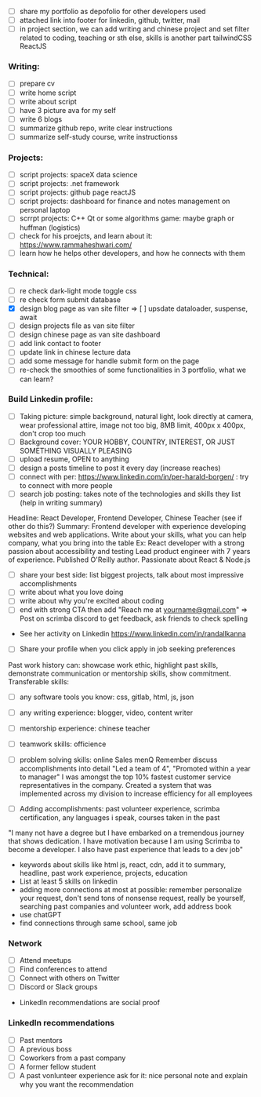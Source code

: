 - [ ] share my portfolio as depofolio for other developers used
- [ ] attached link into footer for linkedin, github, twitter, mail
- [ ] in project section, we can add writing and chinese project and set filter related to coding, teaching or sth else, skills is another part tailwindCSS ReactJS

### Writing:

- [ ] prepare cv
- [ ] write home script
- [ ] write about script
- [ ] have 3 picture ava for my self
- [ ] write 6 blogs
- [ ] summarize github repo, write clear instructions
- [ ] summarize self-study course, write instructionss

### Projects:

- [ ] script projects: spaceX data science
- [ ] script projects: .net framework
- [ ] script projects: github page reactJS
- [ ] script projects: dashboard for finance and notes management on personal laptop
- [ ] scrrpt projects: C++ Qt or some algorithms game: maybe graph or huffman (logistics)
- [ ] check for his proejcts, and learn about it: https://www.rammaheshwari.com/
- [ ] learn how he helps other developers, and how he connects with them

### Technical:

- [ ] re check dark-light mode toggle css
- [ ] re check form submit database
- [x] design blog page as van site filter => [ ] upsdate dataloader, suspense, await
- [ ] design projects file as van site filter
- [ ] design chinese page as van site dashboard
- [ ] add link contact to footer
- [ ] update link in chinese lecture data
- [ ] add some message for handle submit form on the page
- [ ] re-check the smoothies of some functionalities in 3 portfolio, what we can learn?

### Build Linkedin profile:

- [ ] Taking picture: simple background, natural light, look directly at camera, wear professional attire, image not too big, 8MB limit, 400px x 400px, don't crop too much
- [ ] Background cover: YOUR HOBBY, COUNTRY, INTEREST, OR JUST SOMETHING VISUALLY PLEASING
- [ ] upload resume, OPEN to anything
- [ ] design a posts timeline to post it every day (increase reaches)
- [ ] connect with per: https://www.linkedin.com/in/per-harald-borgen/ : try to connect with more people
- [ ] search job posting: takes note of the technologies and skills they list (help in writing summary)

Headline: React Developer, Frontend Developer, Chinese Teacher (see if other do this?)
Summary: Frontend developer with experience developing websites and web applications. Write about your skills, what you can help company, what you bring into the table
Ex: React developer with a strong passion about accessibility and testing
Lead product engineer with 7 years of experience. Published O'Reilly author. Passionate about React & Node.js

- [ ] share your best side: list biggest projects, talk about most impressive accomplishments
- [ ] write about what you love doing
- [ ] write about why you're excited about coding
- [ ] end with strong CTA then add "Reach me at yourname@gmail.com"
      => Post on scrimba discord to get feedback, ask friends to check spelling

- See her activity on Linkedin https://www.linkedin.com/in/randallkanna
- [ ] Share your profile when you click apply in job seeking preferences

Past work history can: showcase work ethic, highlight past skills, demonstrate communication or mentorship skills, show commitment. Transferable skills:

- [ ] any software tools you know: css, gitlab, html, js, json
- [ ] any writing experience: blogger, video, content writer
- [ ] mentorship experience: chinese teacher
- [ ] teamwork skills: officience
- [ ] problem solving skills: online Sales menQ
      Remember discuss accomplishments into detail "Led a team of 4", "Promoted within a year to manager"
      I was amongst the top 10% fastest customer service representatives in the company. Created a system that was implemented across my division to increase efficiency for all employees

- [ ] Adding accomplishments: past volunteer experience, scrimba certification, any languages i speak, courses taken in the past

"I many not have a degree but I have embarked on a tremendous journey that shows dedication. I have motivation because I am using Scrimba to become a developer. I also have past experience that leads to a dev job"

- keywords about skills like html js, react, cdn, add it to summary, headline, past work experience, projects, education
- List at least 5 skills on linkedin
- adding more connections at most at possible: remember personalize your request, don't send tons of nonsense request, really be yourself, searching past companies and volunteer work, add address book
- use chatGPT
- find connections through same school, same job

### Network

- [ ] Attend meetups
- [ ] Find conferences to attend
- [ ] Connect with others on Twitter
- [ ] Discord or Slack groups
- LinkedIn recommendations are social proof

### LinkedIn recommendations

- [ ] Past mentors
- [ ] A previous boss
- [ ] Coworkers from a past company
- [ ] A former fellow student
- [ ] A past vonlunteer experience
      ask for it: nice personal note and explain why you want the recommendation
